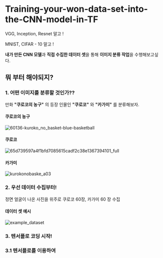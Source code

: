 # Training-your-won-data-set-into-the-CNN-model-in-TF

VGG, Inception, Resnet 말고 !

MNIST, CIFAR - 10 말고 !

**내가 만든 CNN 모델**과 **직접 수집한 데이터 셋**을 통해 **이미지 분류 작업**을 수행해보고싶다.

## 뭐 부터 해야되지?

### 1. 어떤 이미지를 분류할 것인가??

만화 **"쿠로코의 농구"** 의 등장 인물인 **"쿠로코"** 와 **"카가미"** 를 분류해보자.


#### 쿠로코의 농구


![60136-kuroko_no_basket-blue-basketball](https://user-images.githubusercontent.com/35001605/50537882-8c231a00-0ba9-11e9-8da4-a438b7342c03.jpg)

#### 쿠로코

![65d739597a4f1bfd7085615cadf2c38e1367394101_full](https://user-images.githubusercontent.com/35001605/50537884-8fb6a100-0ba9-11e9-9d3b-ae820249f4c8.png)

#### 카가미

![kurokonobaske_a03](https://user-images.githubusercontent.com/35001605/50537883-8e857400-0ba9-11e9-9982-adedbc1e16f0.jpg)

### 2. 우선 데이터 수집부터!

정면 얼굴이 나온 사진을 위주로 쿠로코 60장, 카가미 60 장 수집

#### 데이터 셋 예시

![example_dataset](https://user-images.githubusercontent.com/35001605/50537659-f46ffc80-0ba5-11e9-9441-6f7e988447a6.PNG)

### 3. 텐서플로 코딩 시작!

### 3.1 텐서플로를 이용하여 
